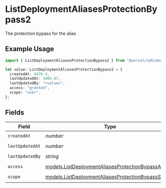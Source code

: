 # ListDeploymentAliasesProtectionBypass2

The protection bypass for the alias

## Example Usage

```typescript
import { ListDeploymentAliasesProtectionBypass2 } from "@vercel/sdk/models/listdeploymentaliasesop.js";

let value: ListDeploymentAliasesProtectionBypass2 = {
  createdAt: 9476.4,
  lastUpdatedAt: 3486.87,
  lastUpdatedBy: "<value>",
  access: "granted",
  scope: "user",
};
```

## Fields

| Field                                                                                                          | Type                                                                                                           | Required                                                                                                       | Description                                                                                                    |
| -------------------------------------------------------------------------------------------------------------- | -------------------------------------------------------------------------------------------------------------- | -------------------------------------------------------------------------------------------------------------- | -------------------------------------------------------------------------------------------------------------- |
| `createdAt`                                                                                                    | *number*                                                                                                       | :heavy_check_mark:                                                                                             | N/A                                                                                                            |
| `lastUpdatedAt`                                                                                                | *number*                                                                                                       | :heavy_check_mark:                                                                                             | N/A                                                                                                            |
| `lastUpdatedBy`                                                                                                | *string*                                                                                                       | :heavy_check_mark:                                                                                             | N/A                                                                                                            |
| `access`                                                                                                       | [models.ListDeploymentAliasesProtectionBypassAccess](../models/listdeploymentaliasesprotectionbypassaccess.md) | :heavy_check_mark:                                                                                             | N/A                                                                                                            |
| `scope`                                                                                                        | [models.ListDeploymentAliasesProtectionBypassScope](../models/listdeploymentaliasesprotectionbypassscope.md)   | :heavy_check_mark:                                                                                             | N/A                                                                                                            |